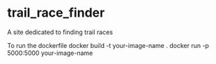 # trail_race_finder
A site dedicated to finding trail races


To run the dockerfile
docker build -t your-image-name .
docker run -p 5000:5000 your-image-name
